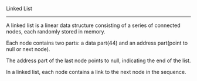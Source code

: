  Linked List
 ____________

 A linked list is a linear data structure consisting of a series of connected nodes, each randomly
stored in memory.

Each node contains two parts: a data part(44) and an address part(point to null or next node).

The address part of the last node points to null, indicating the end of the list.

In a linked list, each node contains a link to the next node in the sequence.

